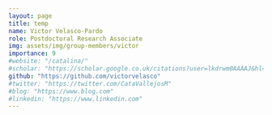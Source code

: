 ```yaml
---
layout: page
title: temp
name: Victor Velasco-Pardo
role: Postdoctoral Research Associate
img: assets/img/group-members/victor
importance: 9
#website: "/catalina/"
#scholar: "https://scholar.google.co.uk/citations?user=lkdrwm0AAAAJ&hl=en"
github: "https://github.com/victorvelasco"
#twitter: "https://twitter.com/CataVallejosM"
#blog: "https://www.blog.com"
#linkedin: "https://www.linkedin.com"
---
```

